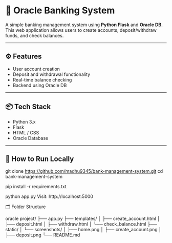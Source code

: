 



# 🏦 Oracle Banking System

A simple banking management system using **Python Flask** and **Oracle DB**. This web application allows users to create accounts, deposit/withdraw funds, and check balances.

---

## ⚙️ Features

- User account creation  
- Deposit and withdrawal functionality  
- Real-time balance checking  
- Backend using Oracle DB

---

## 📦 Tech Stack

- Python 3.x  
- Flask  
- HTML / CSS  
- Oracle Database  


---

## 🚀 How to Run Locally

git clone https://github.com/madhu9345/bank-management-system.git
cd bank-management-system

pip install -r requirements.txt

python app.py
Visit: http://localhost:5000

🗂️ Folder Structure

oracle project/
├── app.py
├── templates/
│   ├── create_account.html
│   ├── deposit.html
│   ├── withdraw.html
│   └── check_balance.html
├── static/
│   └── screenshots/
│       ├── home.png
│       ├── create_account.png
│       ├── deposit.png
└── README.md
